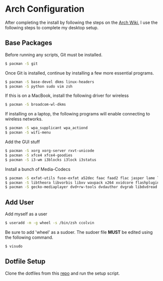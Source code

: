# Arch Configuration
After completing the install by following the steps on the [Arch Wiki](https://wiki.archlinux.org/index.php/Installation_guide), I use the following steps to complete my desktop setup.

## Base Packages
Before running any scripts, Git must be installed.
```bash
$ pacman -S git
```

Once Git is installed, continue by installing a few more essential programs.
```bash
$ pacman -S base-devel dkms linux-headers
$ pacman -S python sudo vim zsh
```

If this is on a MacBook, install the following driver for wireless
```bash
$ pacman -S broadcom-wl-dkms
```

If installing on a laptop, the following programs will enable connecting to wireless networks.
```bash
$ pacman -S wpa_supplicant wpa_actiond
$ pacman -S wifi-menu
```

Add the GUI stuff
```bash
$ pacman -S xorg xorg-server rxvt-unicode
$ pacman -S xfce4 xfce4-goodies
$ pacman -S i3-wm i3blocks i3lock i3status
```

Install a bunch of Media-Codecs
```bash
$ pacman -S exfat-utils fuse-exfat a52dec faac faad2 flac jasper lame libdca libdv gst-libav 
$ pacman -S libtheora libvorbis libxv wavpack x264 xvidcore flashplugin libdvdcss libmad
$ pacman -S gecko-mediaplayer dvd+rw-tools dvdauthor dvgrab libdvdread libdvdnav  libmpeg2
```

## Add User
Add myself as a user
```bash
$ useradd -m -g wheel -s /bin/zsh ccolvin
```

Be sure to add 'wheel' as a sudoer. The sudoer file **MUST** be edited using the following command.
```bash
$ visudo
```

## Dotfile Setup
Clone the dotfiles from this [repo](https://github.com/cadecolvin/dotfiles) and run the setup script.
